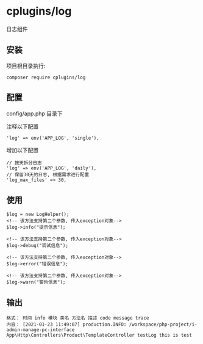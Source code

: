 # cplugins/log
日志组件

## 安装
项目根目录执行:
```
composer require cplugins/log
```

## 配置
config/app.php 目录下

注释以下配置
```
'log' => env('APP_LOG', 'single'),
```
增加以下配置
```
// 按天拆分日志
'log' => env('APP_LOG', 'daily'),
// 保留30天的日志, 根据需求进行配置
'log_max_files' => 30,
```


## 使用 
```
$log = new LogHelper();
<!-- 该方法支持第二个参数, 传入exception对象-->
$log->info("提示信息");

<!-- 该方法支持第二个参数, 传入exception对象-->
$log->debug("调试信息");

<!-- 该方法支持第二个参数, 传入exception对象-->
$log->error("错误信息");

<!-- 该方法支持第二个参数, 传入exception对象-->
$log->warn("警告信息");
```

## 输出
```
格式： 时间 info 模块 类名 方法名 描述 code message trace
内容： [2021-01-23 11:49:07] production.INFO: /workspace/php-project/i-admin-manage-pc-interface App\Http\Controllers\Product\TemplateController testLog this is test  
```
